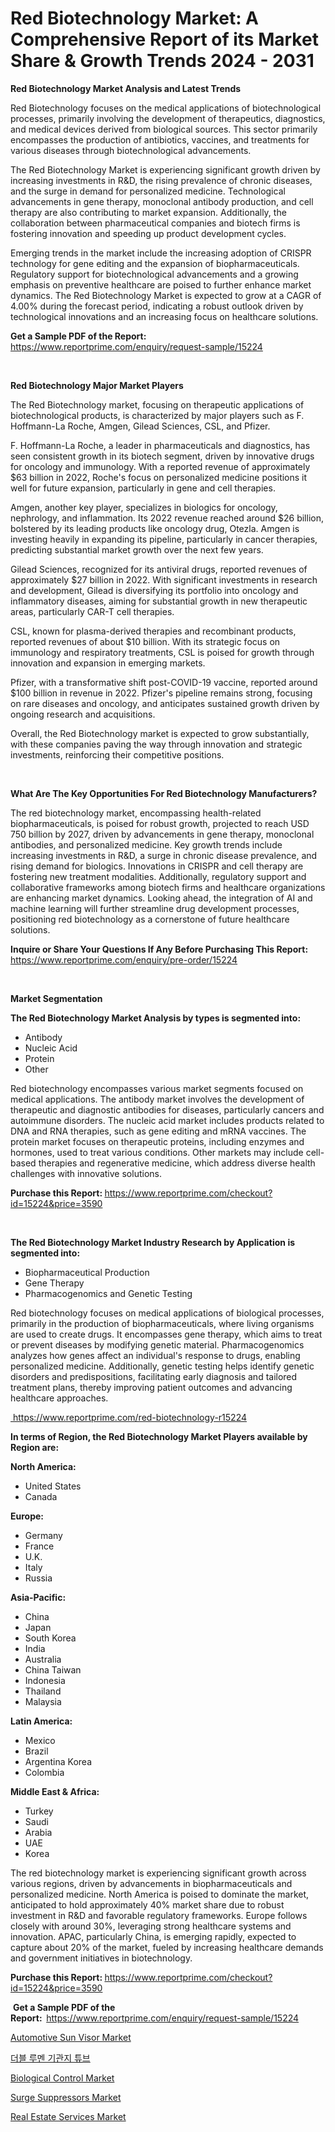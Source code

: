 <p><h1>Red Biotechnology Market: A Comprehensive Report of its Market Share & Growth Trends 2024 - 2031</h1></p><p><strong>Red Biotechnology Market Analysis and Latest Trends</strong></p>
<p><p>Red Biotechnology focuses on the medical applications of biotechnological processes, primarily involving the development of therapeutics, diagnostics, and medical devices derived from biological sources. This sector primarily encompasses the production of antibiotics, vaccines, and treatments for various diseases through biotechnological advancements.</p><p>The Red Biotechnology Market is experiencing significant growth driven by increasing investments in R&D, the rising prevalence of chronic diseases, and the surge in demand for personalized medicine. Technological advancements in gene therapy, monoclonal antibody production, and cell therapy are also contributing to market expansion. Additionally, the collaboration between pharmaceutical companies and biotech firms is fostering innovation and speeding up product development cycles.</p><p>Emerging trends in the market include the increasing adoption of CRISPR technology for gene editing and the expansion of biopharmaceuticals. Regulatory support for biotechnological advancements and a growing emphasis on preventive healthcare are poised to further enhance market dynamics. The Red Biotechnology Market is expected to grow at a CAGR of 4.00% during the forecast period, indicating a robust outlook driven by technological innovations and an increasing focus on healthcare solutions.</p></p>
<p><strong>Get a Sample PDF of the Report:&nbsp;</strong> <a href="https://www.reportprime.com/enquiry/request-sample/15224">https://www.reportprime.com/enquiry/request-sample/15224</a></p>
<p>&nbsp;</p>
<p><strong>Red Biotechnology Major Market Players</strong></p>
<p><p>The Red Biotechnology market, focusing on therapeutic applications of biotechnological products, is characterized by major players such as F. Hoffmann-La Roche, Amgen, Gilead Sciences, CSL, and Pfizer. </p><p>F. Hoffmann-La Roche, a leader in pharmaceuticals and diagnostics, has seen consistent growth in its biotech segment, driven by innovative drugs for oncology and immunology. With a reported revenue of approximately $63 billion in 2022, Roche's focus on personalized medicine positions it well for future expansion, particularly in gene and cell therapies.</p><p>Amgen, another key player, specializes in biologics for oncology, nephrology, and inflammation. Its 2022 revenue reached around $26 billion, bolstered by its leading products like oncology drug, Otezla. Amgen is investing heavily in expanding its pipeline, particularly in cancer therapies, predicting substantial market growth over the next few years.</p><p>Gilead Sciences, recognized for its antiviral drugs, reported revenues of approximately $27 billion in 2022. With significant investments in research and development, Gilead is diversifying its portfolio into oncology and inflammatory diseases, aiming for substantial growth in new therapeutic areas, particularly CAR-T cell therapies.</p><p>CSL, known for plasma-derived therapies and recombinant products, reported revenues of about $10 billion. With its strategic focus on immunology and respiratory treatments, CSL is poised for growth through innovation and expansion in emerging markets.</p><p>Pfizer, with a transformative shift post-COVID-19 vaccine, reported around $100 billion in revenue in 2022. Pfizer's pipeline remains strong, focusing on rare diseases and oncology, and anticipates sustained growth driven by ongoing research and acquisitions.</p><p>Overall, the Red Biotechnology market is expected to grow substantially, with these companies paving the way through innovation and strategic investments, reinforcing their competitive positions.</p></p>
<p>&nbsp;</p>
<p><strong>What Are The Key Opportunities For Red Biotechnology Manufacturers?</strong></p>
<p><p>The red biotechnology market, encompassing health-related biopharmaceuticals, is poised for robust growth, projected to reach USD 750 billion by 2027, driven by advancements in gene therapy, monoclonal antibodies, and personalized medicine. Key growth trends include increasing investments in R&D, a surge in chronic disease prevalence, and rising demand for biologics. Innovations in CRISPR and cell therapy are fostering new treatment modalities. Additionally, regulatory support and collaborative frameworks among biotech firms and healthcare organizations are enhancing market dynamics. Looking ahead, the integration of AI and machine learning will further streamline drug development processes, positioning red biotechnology as a cornerstone of future healthcare solutions.</p></p>
<p><strong>Inquire or Share Your Questions If Any Before Purchasing This Report:</strong> <a href="https://www.reportprime.com/enquiry/pre-order/15224">https://www.reportprime.com/enquiry/pre-order/15224</a></p>
<p>&nbsp;</p>
<p><strong>Market Segmentation</strong></p>
<p><strong>The Red Biotechnology Market Analysis by types is segmented into:</strong></p>
<p><ul><li>Antibody</li><li>Nucleic Acid</li><li>Protein</li><li>Other</li></ul></p>
<p><p>Red biotechnology encompasses various market segments focused on medical applications. The antibody market involves the development of therapeutic and diagnostic antibodies for diseases, particularly cancers and autoimmune disorders. The nucleic acid market includes products related to DNA and RNA therapies, such as gene editing and mRNA vaccines. The protein market focuses on therapeutic proteins, including enzymes and hormones, used to treat various conditions. Other markets may include cell-based therapies and regenerative medicine, which address diverse health challenges with innovative solutions.</p></p>
<p><strong>Purchase this Report:&nbsp;</strong><a href="https://www.reportprime.com/checkout?id=15224&price=3590">https://www.reportprime.com/checkout?id=15224&price=3590</a></p>
<p>&nbsp;</p>
<p><strong>The Red Biotechnology Market Industry Research by Application is segmented into:</strong></p>
<p><ul><li>Biopharmaceutical Production</li><li>Gene Therapy</li><li>Pharmacogenomics and Genetic Testing</li></ul></p>
<p><p>Red biotechnology focuses on medical applications of biological processes, primarily in the production of biopharmaceuticals, where living organisms are used to create drugs. It encompasses gene therapy, which aims to treat or prevent diseases by modifying genetic material. Pharmacogenomics analyzes how genes affect an individual's response to drugs, enabling personalized medicine. Additionally, genetic testing helps identify genetic disorders and predispositions, facilitating early diagnosis and tailored treatment plans, thereby improving patient outcomes and advancing healthcare approaches.</p></p>
<p><a href="https://www.reportprime.com/red-biotechnology-r15224">&nbsp;https://www.reportprime.com/red-biotechnology-r15224</a></p>
<p><strong>In terms of Region, the Red Biotechnology Market Players available by Region are:</strong></p>
<p>
    <p> <strong> North America: </strong>
        <ul>
            <li>United States</li>
            <li>Canada</li>
        </ul>
        </p> 
    <p> <strong> Europe: </strong>
        <ul>
            <li>Germany</li>
            <li>France</li>
            <li>U.K.</li>
            <li>Italy</li>
            <li>Russia</li>
        </ul>
        </p> 
    <p> <strong> Asia-Pacific: </strong>
        <ul>
            <li>China</li>
            <li>Japan</li>
            <li>South Korea</li>
            <li>India</li>
            <li>Australia</li>
            <li>China Taiwan</li>
            <li>Indonesia</li>
            <li>Thailand</li>
            <li>Malaysia</li>
        </ul>
        </p> 
    <p> <strong> Latin America: </strong>
        <ul>
            <li>Mexico</li>
            <li>Brazil</li>
            <li>Argentina Korea</li>
            <li>Colombia</li>
        </ul>
        </p> 
    <p> <strong> Middle East & Africa: </strong>
        <ul>
            <li>Turkey</li>
            <li>Saudi</li>
            <li>Arabia</li>
            <li>UAE</li>
            <li>Korea</li>
        </ul>
    </p>
    </p>
<p><p>The red biotechnology market is experiencing significant growth across various regions, driven by advancements in biopharmaceuticals and personalized medicine. North America is poised to dominate the market, anticipated to hold approximately 40% market share due to robust investment in R&D and favorable regulatory frameworks. Europe follows closely with around 30%, leveraging strong healthcare systems and innovation. APAC, particularly China, is emerging rapidly, expected to capture about 20% of the market, fueled by increasing healthcare demands and government initiatives in biotechnology.</p></p>
<p><strong>Purchase this Report: </strong><a href="https://www.reportprime.com/checkout?id=15224&price=3590">https://www.reportprime.com/checkout?id=15224&price=3590</a></p>
<p>&nbsp;<strong>Get a Sample PDF of the Report:&nbsp;&nbsp;</strong><a href="https://www.reportprime.com/enquiry/request-sample/15224">https://www.reportprime.com/enquiry/request-sample/15224</a></p>
<p><strong></strong></p>
<p><p><a href="https://issuu.com/reportprime-2/docs/automotive-sun-visor-market-size-20_040a5726d533e6">Automotive Sun Visor Market</a></p><p><a href="https://medium.com/@samiahussain82/double-lumen-bronchial-tubes-market-%EC%9D%98-%EA%B8%80%EB%A1%9C%EB%B2%8C-%EC%8B%9C%EC%9E%A5-%EA%B0%9C%EC%9A%94%EB%8A%94-%EC%A0%84-%EC%84%B8%EA%B3%84-%EB%B0%8F-%EC%A3%BC%EC%9A%94-%EC%8B%9C%EC%9E%A5%EC%9D%98-%EC%82%B0%EC%97%85%EC%97%90-%EC%98%81%ED%96%A5%EC%9D%84-%EB%AF%B8%EC%B9%98%EB%8A%94-%EC%A3%BC%EC%9A%94-%ED%8A%B8%EB%A0%8C%EB%93%9C%EC%97%90-%EB%8C%80%ED%95%9C-%EB%8F%85%ED%8A%B9%ED%95%9C-%EA%B4%80%EC%A0%90%EC%9D%84-71a46f0f5637">더블 루멘 기관지 튜브</a></p><p><a href="https://github.com/jeffreybishop26/Market-Research-Report-List-1/blob/main/biological-control-market.md">Biological Control Market</a></p><p><a href="https://medium.com/@jayrussel94/the-global-surge-suppressors-market-is-a-dynamic-and-growing-industry-e2be00933d5d">Surge Suppressors Market</a></p><p><a href="https://github.com/gailasejs/Market-Research-Report-List-1/blob/main/real-estate-services-market.md">Real Estate Services Market</a></p></p>